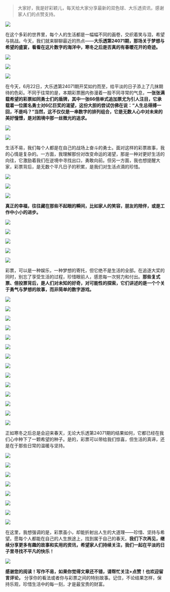 > 大家好，我是好彩颖儿，每天给大家分享最新的双色球、大乐透资讯，感谢家人们的点赞支持。

![](https://cdn.jsdelivr.net/gh/wangwenjie1314/PicCDN/2024-6-21/1718957520611-image.png)

在这个多彩的世界里，每个人的生活都是一幅幅不同的画卷，交织着笑与泪，希望与挑战。今天，我们就来聊聊最近的热点——**大乐透第24071期，那场关于梦想与希望的盛宴，看看在这片数字的海洋中，寒冬之后是否真的有春暖花开的奇迹。**

![](https://cdn.jsdelivr.net/gh/wangwenjie1314/PicCDN/2024-6-22/1719054292399-image.png)


![](https://cdn.jsdelivr.net/gh/wangwenjie1314/PicCDN/2024-6-22/1719054285262-image.png)


![](https://cdn.jsdelivr.net/gh/wangwenjie1314/PicCDN/2024-6-22/1719054306324-image.png)


在今天，6月22日，大乐透第24071期开奖如约而至，给平淡的日子添上了几抹期待的色彩。不同于往常的是，本期彩票圈内弥漫着一股不同寻常的气息，**一张张满载希望的彩票如同勇士们的盾牌，其中一张66倍单式追加票尤为引人注目，它承载着一位匿名勇士对6亿巨奖的渴望，这份大胆的尝试仿佛在说：“人生总得搏一回，不是吗？”当然，这不仅仅是一串数字的排列组合，它是无数人心中对未来的美好憧憬，是对困境中那一丝微光的追求。**


![](https://cdn.jsdelivr.net/gh/wangwenjie1314/PicCDN/2024-6-22/1719054319722-image.png)


![](https://cdn.jsdelivr.net/gh/wangwenjie1314/PicCDN/2024-6-22/1719054272011-image.png)


生活不易，我们每个人都是在自己的战场上奋斗的勇士。面对这样的彩票故事，我的心情是复杂的。一方面，我理解那份对改变命运的渴望，那是一种对更好生活的向往，它激励着我们在逆境中寻找出口，勇敢向前。但另一方面，我也想提醒大家，彩票背后，是无数个平凡日子的积累，是我们对生活点滴的珍惜。


![](https://cdn.jsdelivr.net/gh/wangwenjie1314/PicCDN/2024-6-22/1719054328869-image.png)

![](https://cdn.jsdelivr.net/gh/wangwenjie1314/PicCDN/2024-6-22/1719054341558-image.png)

![](https://cdn.jsdelivr.net/gh/wangwenjie1314/PicCDN/2024-6-22/1719054350363-image.png)


**真正的幸福，往往藏在那些不起眼的瞬间，比如家人的笑容，朋友的陪伴，或是工作中小小的进步。**

![](https://cdn.jsdelivr.net/gh/wangwenjie1314/PicCDN/2024-6-22/1719054387599-image.png)


![](https://cdn.jsdelivr.net/gh/wangwenjie1314/PicCDN/2024-6-22/1719054358064-image.png)

![](https://cdn.jsdelivr.net/gh/wangwenjie1314/PicCDN/2024-6-22/1719054370619-image.png)

![](https://cdn.jsdelivr.net/gh/wangwenjie1314/PicCDN/2024-6-22/1719054378568-image.png)

![](https://cdn.jsdelivr.net/gh/wangwenjie1314/PicCDN/2024-6-22/1719054396555-image.png)


彩票，可以是一种娱乐，一种梦想的寄托，但它绝不是生活的全部。在追逐大奖的同时，别忘了享受生活的过程，珍惜眼前人，感恩每一次努力和付出。**那些复式票、倍投票背后，是人们对未知的好奇，对可能性的探索，它们讲述的是一个个关于勇气与梦想的故事，而非简单的数字游戏。**


![](https://cdn.jsdelivr.net/gh/wangwenjie1314/PicCDN/2024-6-22/1719054408361-image.png)


![](https://cdn.jsdelivr.net/gh/wangwenjie1314/PicCDN/2024-6-22/1719054419004-image.png)

![](https://cdn.jsdelivr.net/gh/wangwenjie1314/PicCDN/2024-6-22/1719054433507-image.png)

![](https://cdn.jsdelivr.net/gh/wangwenjie1314/PicCDN/2024-6-22/1719054444241-image.png)


![](https://cdn.jsdelivr.net/gh/wangwenjie1314/PicCDN/2024-6-22/1719054453974-image.png)


![](https://cdn.jsdelivr.net/gh/wangwenjie1314/PicCDN/2024-6-22/1719054587851-image.png)

![](https://cdn.jsdelivr.net/gh/wangwenjie1314/PicCDN/2024-6-22/1719054600028-image.png)

![](https://cdn.jsdelivr.net/gh/wangwenjie1314/PicCDN/2024-6-22/1719054613394-image.png)

![](https://cdn.jsdelivr.net/gh/wangwenjie1314/PicCDN/2024-6-22/1719054634107-image.png)

![](https://cdn.jsdelivr.net/gh/wangwenjie1314/PicCDN/2024-6-22/1719054641737-image.png)

![](https://cdn.jsdelivr.net/gh/wangwenjie1314/PicCDN/2024-6-22/1719054649993-image.png)

![](https://cdn.jsdelivr.net/gh/wangwenjie1314/PicCDN/2024-6-22/1719054658956-image.png)

![](https://cdn.jsdelivr.net/gh/wangwenjie1314/PicCDN/2024-6-22/1719054671860-image.png)

![](https://cdn.jsdelivr.net/gh/wangwenjie1314/PicCDN/2024-6-22/1719054689220-image.png)


正如寒冬之后总是会迎来春天，无论大乐透第24071期的结果如何，它都已经在我们心中种下了一颗希望的种子。是的，彩票可以带给我们惊喜，但生活的真谛，还是在于那些日常的温暖与坚持。

![](https://cdn.jsdelivr.net/gh/wangwenjie1314/PicCDN/2024-6-22/1719054466031-image.png)

![](https://cdn.jsdelivr.net/gh/wangwenjie1314/PicCDN/2024-6-22/1719054481578-image.png)

![](https://cdn.jsdelivr.net/gh/wangwenjie1314/PicCDN/2024-6-22/1719054513638-image.png)

![](https://cdn.jsdelivr.net/gh/wangwenjie1314/PicCDN/2024-6-22/1719054528483-image.png)

![](https://cdn.jsdelivr.net/gh/wangwenjie1314/PicCDN/2024-6-22/1719054545414-image.png)

![](https://cdn.jsdelivr.net/gh/wangwenjie1314/PicCDN/2024-6-22/1719054556249-image.png)

![](https://cdn.jsdelivr.net/gh/wangwenjie1314/PicCDN/2024-6-22/1719054565669-image.png)

![](https://cdn.jsdelivr.net/gh/wangwenjie1314/PicCDN/2024-6-22/1719054573938-image.png)


在这里，我想强调的是，彩票虽小，却能折射出人生的大道理——珍惜、坚持与希望。愿每个人都能在自己的人生旅途上，找到属于自己的春天。**我们下次再见，继续分享更多有趣的故事和实用的资讯，希望家人们持续关注，我们一起在平淡的日子里寻找不平凡的快乐！**


![](https://cdn.jsdelivr.net/gh/wangwenjie1314/PicCDN/2024-6-22/1719054786523-image.png)


**感谢您的阅读！写作不易，如果你觉得文章还不错，请帮忙关注+点赞！也欢迎留言评论，** 分享你的看法或者你与彩票之间的特别故事。记住，不论结果怎样，保持乐观，珍惜生活中的每一刻，才是最宝贵的财富。

